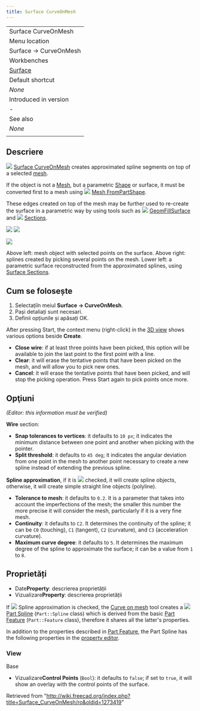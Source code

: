 ```yaml
---
title: Surface CurveOnMesh
---
```

|  |
| --- |
| Surface CurveOnMesh |
| Menu location |
| Surface → CurveOnMesh |
| Workbenches |
| [Surface](/Surface_Workbench "Surface Workbench") |
| Default shortcut |
| *None* |
| Introduced in version |
| - |
| See also |
| *None* |
|  |

## Descriere

![](/images/Surface_CurveOnMesh.svg) [Surface CurveOnMesh](/Surface_CurveOnMesh "Surface CurveOnMesh") creates approximated spline segments on top of a selected [mesh](/Mesh_Workbench "Mesh Workbench").

If the object is not a [Mesh](/Mesh "Mesh"), but a parametric [Shape](/Shape "Shape") or surface, it must be converted first to a mesh using ![](/images/Mesh_FromPartShape.svg) [Mesh FromPartShape](/Mesh_FromPartShape "Mesh FromPartShape").

These edges created on top of the mesh may be further used to re-create the surface in a parametric way by using tools such as ![](/images/Surface_GeomFillSurface.svg) [GeomFillSurface](/Surface_GeomFillSurface "Surface GeomFillSurface") and ![](/images/Surface_Sections.svg) [Sections](/Surface_Sections "Surface Sections").

![](/images/Surface_CurveOnMesh_mesh_example.png) ![](/images/Surface_CurveOnMesh_example.png)

![](/images/Surface_CurveOnMesh_surface_example.png)

Above left: mesh object with selected points on the surface. Above right: splines created by picking several points on the mesh. Lower left: a parametric surface reconstructed from the approximated splines, using [Surface Sections](/Surface_Sections "Surface Sections").

## Cum se folosește

1. Selectațiîn meiul **Surface → CurveOnMesh**.
2. Pași detaliați sunt necesari.
3. Definii opțiunile și apăsați OK.

After pressing Start, the context menu (right-click) in the [3D view](/3D_view "3D view") shows various options beside **Create**.

* **Close wire**: if at least three points have been picked, this option will be available to join the last point to the first point with a line.
* **Clear**: it will erase the tentative points that have been picked on the mesh, and will allow you to pick new ones.
* **Cancel**: it will erase the tentative points that have been picked, and will stop the picking operation. Press Start again to pick points once more.

## Opţiuni

*(Editor: this information must be verified)*

**Wire** section:

* **Snap tolerances to vertices**: it defaults to `10 px`; it indicates the minimum distance between one point and another when picking with the pointer.
* **Split threshold**: it defaults to `45 deg`; it indicates the angular deviation from one point in the mesh to another point necessary to create a new spline instead of extending the previous spline.

**Spline approximation**, if it is ![](/images/CheckBoxTrue.svg) checked, it will create spline objects, otherwise, it will create simple straight line objects (polyline).

* **Tolerance to mesh**: it defaults to `0.2`. It is a parameter that takes into account the imperfections of the mesh; the smaller this number the more precise it will consider the mesh, particularly if it is a very fine mesh.
* **Continuity**: it defaults to `C2`. It determines the continuity of the spline; it can be `C0` (touching), `C1` (tangent), `C2` (curvature), and `C3` (acceleration curvature).
* **Maximum curve degree**: it defaults to `5`. It determines the maximum degree of the spline to approximate the surface; it can be a value from `1` to `8`.

## Proprietăți

* Date**Property**: descrierea proprietății
* Vizualizare**Property**: descrierea proprietății

If ![](/images/CheckBoxTrue.svg) Spline approximation is checked, the [Curve on mesh](/Surface_CurveOnMesh "Surface CurveOnMesh") tool creates a ![](/images/Part_Spline.svg) [Part Spline](/index.php?title=Part_Spline&action=edit&redlink=1 "Part Spline (page does not exist)") (`Part::Spline` class) which is derived from the basic [Part Feature](/Part_Feature "Part Feature") (`Part::Feature` class), therefore it shares all the latter's properties.

In addition to the properties described in [Part Feature](/Part_Feature "Part Feature"), the Part Spline has the following properties in the [property editor](/Property_editor "Property editor").

### View

Base

* Vizualizare**Control Points** (`Bool`): it defaults to `false`; if set to `true`, it will show an overlay with the control points of the surface.

Retrieved from "<http://wiki.freecad.org/index.php?title=Surface_CurveOnMesh/ro&oldid=1273419>"